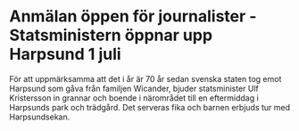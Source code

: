 # Anmälan öppen för journalister - Statsministern öppnar upp Harpsund 1 juli

För att uppmärksamma att det i år är 70 år sedan svenska staten tog emot Harpsund som gåva från familjen Wicander, bjuder statsminister Ulf Kristersson in grannar och boende i närområdet till en eftermiddag i Harpsunds park och trädgård. Det serveras fika och barnen erbjuds tur med Harpsundsekan.
